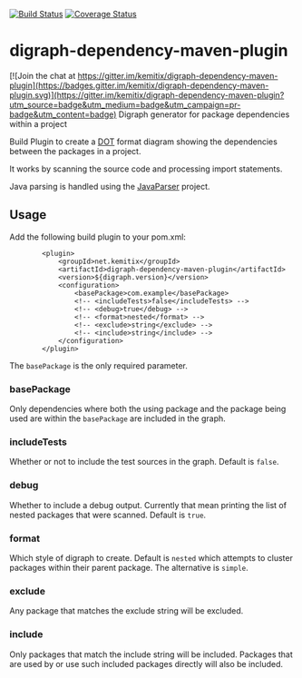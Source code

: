 [![Build Status](https://travis-ci.org/kemitix/digraph-dependency-maven-plugin.svg?branch=develop)](https://travis-ci.org/kemitix/digraph-dependency-maven-plugin)
[![Coverage Status](https://coveralls.io/repos/github/kemitix/digraph-dependency-maven-plugin/badge.svg?branch=develop)](https://coveralls.io/github/kemitix/digraph-dependency-maven-plugin?branch=develop)

# digraph-dependency-maven-plugin

[![Join the chat at https://gitter.im/kemitix/digraph-dependency-maven-plugin](https://badges.gitter.im/kemitix/digraph-dependency-maven-plugin.svg)](https://gitter.im/kemitix/digraph-dependency-maven-plugin?utm_source=badge&utm_medium=badge&utm_campaign=pr-badge&utm_content=badge)
Digraph generator for package dependencies within a project

Build Plugin to create a [DOT](https://en.wikipedia.org/wiki/DOT_(graph_description_language))
format diagram showing the dependencies between the packages in a project.

It works by scanning the source code and processing import statements.

Java parsing is handled using the [JavaParser](https://github.com/javaparser/javaparser)
project.

## Usage

Add the following build plugin to your pom.xml:

            <plugin>
                <groupId>net.kemitix</groupId>
                <artifactId>digraph-dependency-maven-plugin</artifactId>
                <version>${digraph.version}</version>
                <configuration>
                    <basePackage>com.example</basePackage>
                    <!-- <includeTests>false</includeTests> -->
                    <!-- <debug>true</debug> -->
                    <!-- <format>nested</format> -->
                    <!-- <exclude>string</exclude> -->
                    <!-- <include>string</include> -->
                </configuration>
            </plugin>

The `basePackage` is the only required parameter.

### basePackage

Only dependencies where both the using package and the package being used are
within the `basePackage` are included in the graph.

### includeTests

Whether or not to include the test sources in the graph. Default is `false`.

### debug

Whether to include a debug output. Currently that mean printing the list of
nested packages that were scanned. Default is `true`.

### format

Which style of digraph to create. Default is `nested` which attempts to cluster
packages within their parent package. The alternative is `simple`.

### exclude

Any package that matches the exclude string will be excluded.

### include

Only packages that match the include string will be included. Packages
that are used by or use such included packages directly will also be
included.
